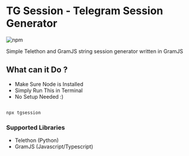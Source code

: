 # TG Session - Telegram Session Generator

![npm](https://img.shields.io/npm/dw/tgsession?label=NPM%20DownloadS&style=for-the-badge)

Simple Telethon and GramJS string session generator written in GramJS


## What can it Do ? 
* Make Sure Node is Installed 
* Simply Run This in Terminal
* No Setup Needed :) 

```

npx tgsession

```
### Supported Libraries
* Telethon (Python)
* GramJS (Javascript/Typescript)
